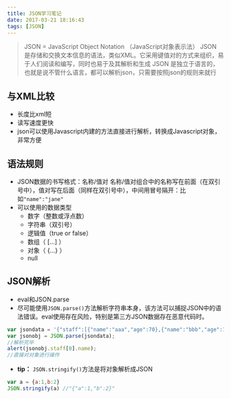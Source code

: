 ```yaml
---
title: JSON学习笔记
date: 2017-03-21 18:16:43
tags: [JSON]
---
```

> JSON = JavaScript Object Notation （JavaScript对象表示法）
> JSON 是存储和交换文本信息的语法，类似XML。它采用键值对的方式来组织，易于人们阅读和编写，同时也易于及其解析和生成
> JSON 是独立于语言的，也就是说不管什么语言，都可以解析json，只需要按照json的规则来就行

<!--more-->

## 与XML比较
* 长度比xml短
* 读写速度更快
* json可以使用Javascript内建的方法直接进行解析，转换成Javascript对象，非常方便

## 语法规则
* JSON数据的书写格式：名称/值对
名称/值对组合中的名称写在前面（在双引号中），值对写在后面（同样在双引号中），中间用冒号隔开：比如`"name":"jane"`
* 可以使用的数据类型
	* 数字（整数或浮点数）
	* 字符串（双引号）
	* 逻辑值（true or false）
	* 数组（ [...] ）
	* 对象（ {...} ）
	* null

## JSON解析
* eval和JSON.parse
* 尽可能使用`JSON.parse()`方法解析字符串本身，该方法可以捕捉JSON中的语法错误。eval使用存在风险，特别是第三方JSON数据存在恶意代码时。
```javascript
var jsondata = '{"staff":[{"name":"aaa","age":70},{"name":"bbb","age":12}]}';
var jsonobj = JSON.parse(jsondata);
//解析完毕
alert(jsonobj.staff[0].name);
//直接对对象进行操作
```
* **tip：** `JSON.stringify()`方法是将对象解析成JSON
```javascript
var a = {a:1,b:2}
JSON.stringify(a) //"{"a":1,"b":2}"
```